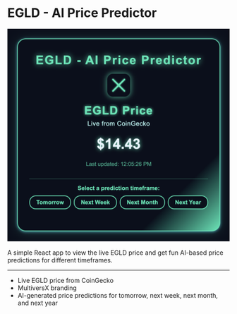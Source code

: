 # EGLD - AI Price Predictor

![EGLD - AI Price Predictor Screenshot](screenshot.png)

A simple React app to view the live EGLD price and get fun AI-based price predictions for different timeframes.

---
- Live EGLD price from CoinGecko
- MultiversX branding
- AI-generated price predictions for tomorrow, next week, next month, and next year
